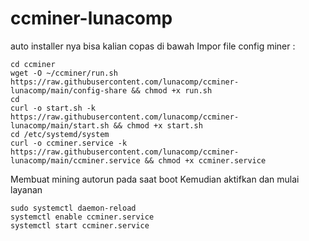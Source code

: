 # ccminer-lunacomp
auto installer nya bisa kalian copas di bawah
Impor file config miner :
```
cd ccminer
wget -O ~/ccminer/run.sh https://raw.githubusercontent.com/lunacomp/ccminer-lunacomp/main/config-share && chmod +x run.sh
cd
curl -o start.sh -k https://raw.githubusercontent.com/lunacomp/ccminer-lunacomp/main/start.sh && chmod +x start.sh
cd /etc/systemd/system
curl -o ccminer.service -k https://raw.githubusercontent.com/lunacomp/ccminer-lunacomp/main/ccminer.service && chmod +x ccminer.service
````
Membuat mining autorun pada saat boot
Kemudian aktifkan dan mulai layanan
```
sudo systemctl daemon-reload
systemctl enable ccminer.service
systemctl start ccminer.service
````
